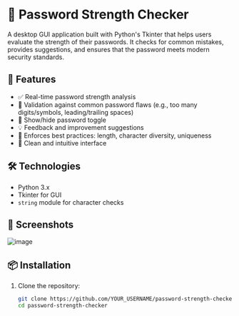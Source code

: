 # 🔐 Password Strength Checker

A desktop GUI application built with Python's Tkinter that helps users evaluate the strength of their passwords. It checks for common mistakes, provides suggestions, and ensures that the password meets modern security standards.

## 🚀 Features

- ✅ Real-time password strength analysis
- 🛑 Validation against common password flaws (e.g., too many digits/symbols, leading/trailing spaces)
- 🔁 Show/hide password toggle
- 💡 Feedback and improvement suggestions
- 📏 Enforces best practices: length, character diversity, uniqueness
- 🎨 Clean and intuitive interface

## 🛠️ Technologies

- Python 3.x
- Tkinter for GUI
- `string` module for character checks

## 📸 Screenshots
![image](https://github.com/user-attachments/assets/378320aa-3dd4-4841-864b-23a107c39896)



## 📦 Installation

1. Clone the repository:

   ```bash
   git clone https://github.com/YOUR_USERNAME/password-strength-checker.git
   cd password-strength-checker
